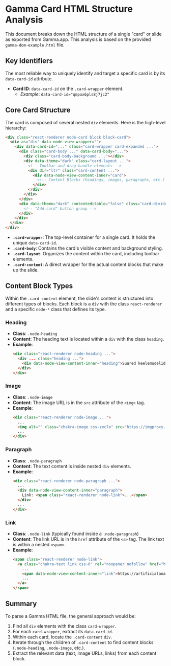 # Gamma Card HTML Structure Analysis

This document breaks down the HTML structure of a single "card" or slide as exported from Gamma.app. This analysis is based on the provided `gamma-dom-example.html` file.

## Key Identifiers

The most reliable way to uniquely identify and target a specific card is by its `data-card-id` attribute.

- **Card ID**: `data-card-id` on the `.card-wrapper` element.
  - _Example_: `data-card-id="qmpox6pls8j7jc2"`

## Core Card Structure

The card is composed of several nested `div` elements. Here is the high-level hierarchy:

```html
<div class="react-renderer node-card block block-card">
  <div as="div" data-node-view-wrapper="">
    <div data-card-id="..." class="card-wrapper card-expanded ...">
      <div class="card-body ..." data-card-body="...">
        <div class="card-body-background ..."></div>
        <div data-theme="dark" class="card-layout ...">
          <!-- Toolbar and drag handle elements -->
          <div dir="ltr" class="card-content ...">
            <div data-node-view-content-inner="card">
              <!-- Content Blocks (headings, images, paragraphs, etc.) go here -->
            </div>
          </div>
        </div>
      </div>
      <div data-theme="dark" contenteditable="false" class="card-divider ...">
        <!-- "Add card" button group -->
      </div>
    </div>
  </div>
</div>
```

- **`.card-wrapper`**: The top-level container for a single card. It holds the unique `data-card-id`.
- **`.card-body`**: Contains the card's visible content and background styling.
- **`.card-layout`**: Organizes the content within the card, including toolbar elements.
- **`.card-content`**: A direct wrapper for the actual content blocks that make up the slide.

## Content Block Types

Within the `.card-content` element, the slide's content is structured into different types of blocks. Each block is a `div` with the class `react-renderer` and a specific `node-*` class that defines its type.

### Heading

- **Class**: `.node-heading`
- **Content**: The heading text is located within a `div` with the class `heading`.
- **Example**:
  ```html
  <div class="react-renderer node-heading ...">
    <div ... class="heading ...">
      <div data-node-view-content-inner="heading">Suured keelemudelid (LLMid)</div>
    </div>
  </div>
  ```

### Image

- **Class**: `.node-image`
- **Content**: The image URL is in the `src` attribute of the `<img>` tag.
- **Example**:
  ```html
  <div class="react-renderer node-image ...">
    ...
    <img alt="" class="chakra-image css-zec7a" src="https://imgproxy.gamma.app/..." />
    ...
  </div>
  ```

### Paragraph

- **Class**: `.node-paragraph`
- **Content**: The text content is inside nested `div` elements.
- **Example**:
  ```html
  <div class="react-renderer node-paragraph ...">
    ...
    <div data-node-view-content-inner="paragraph">
      Link: <span class="react-renderer node-link">...</span>
    </div>
    ...
  </div>
  ```

### Link

- **Class**: `.node-link` (typically found inside a `.node-paragraph`)
- **Content**: The link URL is in the `href` attribute of the `<a>` tag. The link text is within a nested `<span>`.
- **Example**:
  ```html
  <span class="react-renderer node-link">
    <a class="chakra-text link css-0" rel="noopener nofollow" href="https://artificialanalysis.ai/">
      ...
      <span data-node-view-content-inner="link">https://artificialanalysis.ai/</span>
      ...
    </a>
  </span>
  ```

## Summary

To parse a Gamma HTML file, the general approach would be:

1.  Find all `div` elements with the class `card-wrapper`.
2.  For each `card-wrapper`, extract its `data-card-id`.
3.  Within each card, locate the `.card-content` `div`.
4.  Iterate through the children of `.card-content` to find content blocks (`.node-heading`, `.node-image`, etc.).
5.  Extract the relevant data (text, image URLs, links) from each content block.
